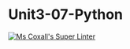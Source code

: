 # Unit3-07-Python

[![Ms Coxall's Super Linter](https://github.com/Miles410/Unit3-07-Python/workflows/Mr%20Coxall's%20Super%20Linter/badge.svg)](https://github.com/Miles410/Unit3-07-Python/actions/)

